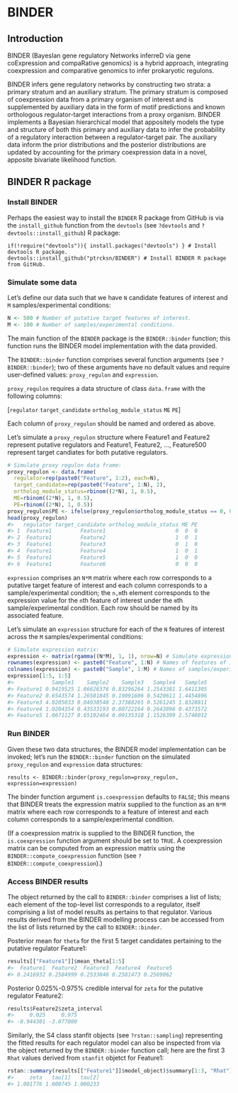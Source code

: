 
<!-- README.md is generated from README.Rmd. Please edit that file -->

# BINDER

<!-- badges: start -->

<!-- badges: end -->

## Introduction

BINDER (BayesIan gene regulatory Networks inferreD via gene coExpression
and compaRative genomics) is a hybrid approach, integrating coexpression
and comparative genomics to infer prokaryotic regulons.

BINDER infers gene regulatory networks by constructing two strata: a
primary stratum and an auxiliary stratum. The primary stratum is
composed of coexpression data from a primary organism of interest and is
supplemented by auxiliary data in the form of motif predictions and
known orthologous regulator-target interactions from a proxy organism.
BINDER implements a Bayesian hierarchical model that appositely models
the type and structure of both this primary and auxiliary data to infer
the probability of a regulatory interaction between a regulator-target
pair. The auxiliary data inform the prior distributions and the
posterior distributions are updated by accounting for the primary
coexpression data in a novel, apposite bivariate likelihood function.

## BINDER R package

### Install BINDER

Perhaps the easiest way to install the `BINDER` R package from GitHub is
via the `install_github` function from the `devtools` (see `?devtools`
and `?devtools::install_github`) R
    package:

    if(!require("devtools")){ install.packages("devtools") } # Install devtools R package.
    devtools::install_github("ptrcksn/BINDER") # Install BINDER R package from GitHub.

### Simulate some data

Let’s define our data such that we have `N` candidate features of
interest and `M` samples/experimental conditions:

``` r
N <- 500 # Number of putative target features of interest.
M <- 100 # Number of samples/experimental conditions.
```

The main function of the `BINDER` package is the `BINDER::binder`
function; this function runs the BINDER model implementation with the
data provided.

The `BINDER::binder` function comprises several function arguments (see
`?BINDER::binder`); two of these arguments have no default values and
require user-defined values: `proxy_regulon` and `expression`.

`proxy_regulon` requires a data structure of class `data.frame` with the
following columns:

\[`regulator` `target_candidate` `ortholog_module_status` `ME` `PE`\]

Each column of `proxy_regulon` should be named and ordered as above.

Let’s simulate a `proxy_regulon` structure where Feature1 and Feature2
represent putative regulators and Feature1, Feature2, …, Feature500
represent target candiates for both putative regulators.

``` r
# Simulate proxy regulon data frame:
proxy_regulon <- data.frame(
  regulator=rep(paste0("Feature", 1:2), each=N),
  target_candidate=rep(paste0("Feature", 1:N), 2),
  ortholog_module_status=rbinom((2*N), 1, 0.5),
  ME=rbinom((2*N), 1, 0.5),
  PE=rbinom((2*N), 1, 0.5))
proxy_regulon$PE <- ifelse(proxy_regulon$ortholog_module_status == 0, 0, proxy_regulon$PE)
head(proxy_regulon)
#>   regulator target_candidate ortholog_module_status ME PE
#> 1  Feature1         Feature1                      0  0  0
#> 2  Feature1         Feature2                      1  0  1
#> 3  Feature1         Feature3                      0  1  0
#> 4  Feature1         Feature4                      1  0  1
#> 5  Feature1         Feature5                      1  0  0
#> 6  Feature1         Feature6                      0  0  0
```

`expression` comprises an `N*M` matrix where each row corresponds to a
putative target feature of interest and each column corresponds to a
sample/experimental condition; the `n,m`th element corresponds to the
expression value for the `n`th feature of interest under the `m`th
sample/experimental condition. Each row should be named by its
associated feature.

Let’s simulate an `expression` structure for each of the `N` features of
interest across the `M` samples/experimental conditions:

``` r
# Simulate expression matrix:
expression <- matrix(rgamma((N*M), 1, 1), nrow=N) # Simulate expression data.
rownames(expression) <- paste0("Feature", 1:N) # Names of features of interest.
colnames(expression) <- paste0("Sample", 1:M) # Names of samples/experimental conditions.
expression[1:5, 1:5]
#>            Sample1    Sample2    Sample3   Sample4   Sample5
#> Feature1 0.9419525 1.86626376 0.83296264 1.2543381 1.6411305
#> Feature2 0.6543574 1.26581845 0.19091606 0.5420611 1.4454896
#> Feature3 4.0205033 0.04930548 2.37388265 0.5261245 1.8328811
#> Feature4 1.0204354 0.43533193 0.80722164 0.2643896 0.4373572
#> Feature5 1.0671127 0.65192464 0.09135318 1.1526399 2.5746012
```

### Run BINDER

Given these two data structures, the BINDER model implementation can be
invoked; let’s run the `BINDER::binder` function on the simulated
`proxy_regulon` and `expression` data
    structures:

    results <- BINDER::binder(proxy_regulon=proxy_regulon, expression=expression)

The binder function argument `is.coexpression` defaults to `FALSE`; this
means that BINDER treats the expression matrix supplied to the function
as an `N*M` matrix where each row corresponds to a feature of interest
and each column corresponds to a sample/experimental condition.

(If a coexpression matrix is supplied to the BINDER function, the
`is.coexpression` function argument should be set to `TRUE`. A
coexpression matrix can be computed from an expression matrix using the
`BINDER::compute_coexpression` function (see
`?BINDER::compute_coexpression`).)

### Access BINDER results

The object returned by the call to `BINDER::binder` comprises a list of
lists; each element of the top-level list corresponds to a regulator,
itself comprising a list of model results as pertains to that regulator.
Various results derived from the BINDER modelling process can be
accessed from the list of lists returned by the call to
`BINDER::binder`.

Posterior mean for `theta` for the first 5 target candidates pertaining
to the putative regulator Feature1:

``` r
results[["Feature1"]]$mean_theta[1:5]
#>  Feature1  Feature2  Feature3  Feature4  Feature5 
#> 0.2416932 0.2584999 0.2533846 0.2581473 0.2569062
```

Posterior 0.025%-0.975% credible interval for `zeta` for the putative
regulator Feature2:

``` r
results$Feature2$zeta_interval
#>     0.025     0.975 
#> -8.944301 -3.077080
```

Similarly, the S4 class stanfit objects (see `?rstan::sampling`)
representing the fitted results for each regulator model can also be
inspected from via the object returned by the `BINDER::binder` function
call; here are the first 3 `Rhat` values derived from `stanfit` objetct
for Feature1:

``` r
rstan::summary(results[["Feature1"]]$model_object)$summary[1:3, "Rhat"]
#>     zeta   tau[1]   tau[2] 
#> 1.001776 1.000745 1.000233
```
